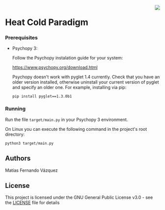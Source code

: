 <img align="right" src="http://lpen.com.ar/wp-content/uploads/2016/06/logo1.png">

# Heat Cold Paradigm

### Prerequisites

* Psychopy 3:

  Follow the Psychopy instalation guide for your system:
  
  https://www.psychopy.org/download.html
  
  Psychopy doesn't work with pyglet 1.4 currently. Check that you have an older version installed, 
  otherwise uninstall your current version of pyglet and specify an older one.
  For example, installing via pip:
  
  ```
  pip install pyglet==1.3.0b1
  ```

### Running

Run the file `target/main.py` in your Psychopy 3 environment.

On Linux you can execute the following command in the project's root directory:

```
python3 target/main.py
```

## Authors

Matías Fernando Vázquez

## License

This project is licensed under the GNU General Public License v3.0 - see the [LICENSE](LICENSE) file for details
